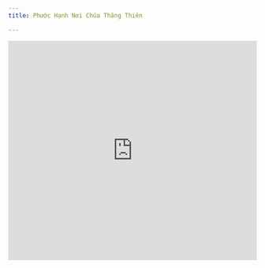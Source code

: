 ```yaml
---
title: Phước Hạnh Nơi Chúa Thăng Thiên

---
```



<iframe width="100%" height="444" src="https://www.youtube.com/embed/ox3lrqB1z_o?si=VBLVntn_fesE_P1o" title="YouTube video player" frameborder="0" allow="accelerometer; autoplay; clipboard-write; encrypted-media; gyroscope; picture-in-picture; web-share" allowfullscreen></iframe>
